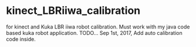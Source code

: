 # kinect_LBRiiwa_calibration
for kinect and Kuka LBR iiwa robot calibration. Must work with my java code based kuka robot application.
TODO...
Sep 1st, 2017, Add auto calibration code inside.
